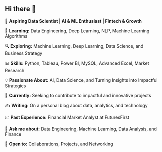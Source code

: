 ## Hi there 👋

🚀 **Aspiring Data Scientist | AI & ML Enthusiast | Fintech & Growth**  

🌱 **Learning:** Data Engineering, Deep Learning, NLP, Machine Learning Algorithms  

🔍 **Exploring:** Machine Learning, Deep Learning, Data Science, and Business Strategy  

📊 **Skills:** Python, Tableau, Power BI, MySQL, Advanced Excel, Market Research  

💡 **Passionate About:** AI, Data Science, and Turning Insights into Impactful Strategies  

🎯 **Currently:** Seeking to contribute to impactful and innovative projects  

✍️ **Writing:** On a personal blog about data, analytics, and technology  

📈 **Past Experience:** Financial Market Analyst at FuturesFirst  

💬 **Ask me about:** Data Engineering, Machine Learning, Data Analysis, and Finance  

🤝 **Open to:** Collaborations, Projects, and Networking

